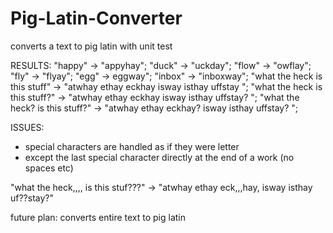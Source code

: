 Pig-Latin-Converter
===================

converts a text to pig latin
with unit test

RESULTS:
"happy" -> "appyhay";
"duck" -> "uckday";
"flow" -> "owflay";
"fly" -> "flyay";
"egg" -> eggway";
"inbox" -> "inboxway";
"what the heck is this stuff" -> "atwhay ethay eckhay isway isthay uffstay ";
"what the heck is this stuff?" -> "atwhay ethay eckhay isway isthay uffstay? ";
"what the heck? is this stuff?" -> "atwhay ethay eckhay? isway isthay uffstay? ";

ISSUES:
- special characters are handled as if they were letter
- except the last special character directly at the end of a work (no spaces etc)

"what the heck,,,, is this stuf???" -> "atwhay ethay eck,,,hay, isway isthay uf??stay?"


future plan: converts entire text to pig latin
